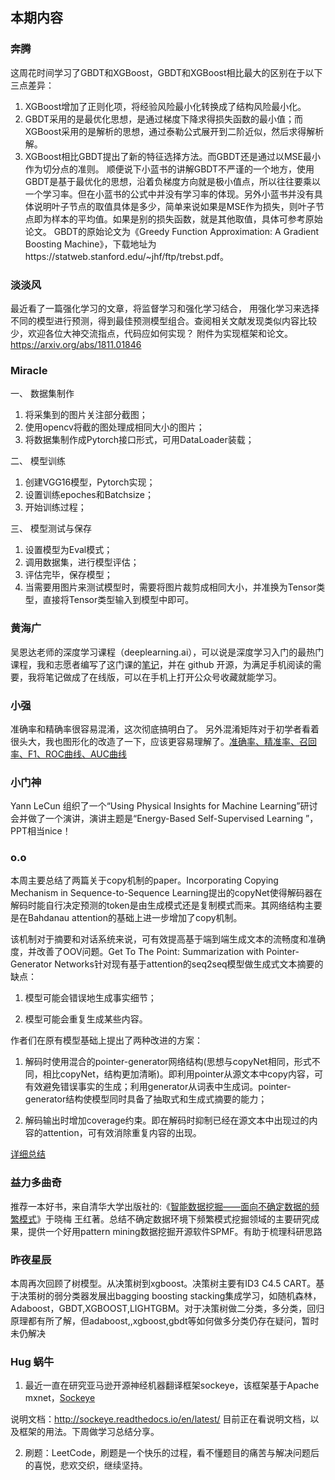 ## 本期内容

### 奔腾

这周花时间学习了GBDT和XGBoost，GBDT和XGBoost相比最大的区别在于以下三点差异：
1. XGBoost增加了正则化项，将经验风险最小化转换成了结构风险最小化。
2. GBDT采用的是最优化思想，是通过梯度下降求得损失函数的最小值；而XGBoost采用的是解析的思想，通过泰勒公式展开到二阶近似，然后求得解析解。
3. XGBoost相比GBDT提出了新的特征选择方法。而GBDT还是通过以MSE最小作为切分点的准则。
顺便说下小蓝书的讲解GBDT不严谨的一个地方，使用GBDT是基于最优化的思想，沿着负梯度方向就是极小值点，所以往往要乘以一个学习率。但在小蓝书的公式中并没有学习率的体现。另外小蓝书并没有具体说明叶子节点的取值具体是多少，简单来说如果是MSE作为损失，则叶子节点即为样本的平均值。如果是别的损失函数，就是其他取值，具体可参考原始论文。
GBDT的原始论文为《Greedy Function Approximation: A Gradient Boosting Machine》，下载地址为https://statweb.stanford.edu/~jhf/ftp/trebst.pdf。

### 淡淡风

最近看了一篇强化学习的文章，将监督学习和强化学习结合， 用强化学习来选择不同的模型进行预测，得到最佳预测模型组合。查阅相关文献发现类似内容比较少，欢迎各位大神交流指点，代码应如何实现？
附件为实现框架和论文。https://arxiv.org/abs/1811.01846

### Miracle

一、	数据集制作
1. 将采集到的图片关注部分截图；
2. 使用opencv将截的图处理成相同大小的图片；
3. 将数据集制作成Pytorch接口形式，可用DataLoader装载；

二、	模型训练
1. 创建VGG16模型，Pytorch实现；
2. 设置训练epoches和Batchsize；
3. 开始训练过程；

三、	模型测试与保存
1. 设置模型为Eval模式；
2. 调用数据集，进行模型评估；
3. 评估完毕，保存模型；
4. 当需要用图片来测试模型时，需要将图片裁剪成相同大小，并准换为Tensor类型，直接将Tensor类型输入到模型中即可。

### 黄海广

吴恩达老师的深度学习课程（deeplearning.ai），可以说是深度学习入门的最热门课程，我和志愿者编写了这门课的[笔记](https://mp.weixin.qq.com/s/hxHqHnGykjbyZk25GxZ8cA)，并在 github 开源，为满足手机阅读的需要，我将笔记做成了在线版，可以在手机上打开公众号收藏就能学习。

### 小强

准确率和精确率很容易混淆，这次彻底搞明白了。
另外混淆矩阵对于初学者看着很头大，我也图形化的改造了一下，应该更容易理解了。[准确率、精准率、召回率、F1、ROC曲线、AUC曲线](https://mp.weixin.qq.com/s/YQcGfchQ2dZkMSyxBFMDlg)

### 小门神

Yann LeCun 组织了一个“Using Physical Insights for Machine Learning”研讨会并做了一个演讲，演讲主题是“Energy-Based Self-Supervised Learning ”，PPT相当nice！

### o.o

本周主要总结了两篇关于copy机制的paper。Incorporating Copying Mechanism in Sequence-to-Sequence Learning提出的copyNet使得解码器在解码时能自行决定预测的token是由生成模式还是复制模式而来。其网络结构主要是在Bahdanau attention的基础上进一步增加了copy机制。

该机制对于摘要和对话系统来说，可有效提高基于端到端生成文本的流畅度和准确度，并改善了OOV问题。Get To The Point: Summarization with Pointer-Generator Networks针对现有基于attention的seq2seq模型做生成式文本摘要的缺点：

1. 模型可能会错误地生成事实细节；

2. 模型可能会重复生成某些内容。

作者们在原有模型基础上提出了两种改进的方案：

1. 解码时使用混合的pointer-generator网络结构(思想与copyNet相同，形式不同，相比copyNet，结构更加清晰)。即利用pointer从源文本中copy内容，可有效避免错误事实的生成；利用generator从词表中生成词。pointer-generator结构使模型同时具备了抽取式和生成式摘要的能力；

2. 解码输出时增加coverage约束。即在解码时抑制已经在源文本中出现过的内容的attention，可有效消除重复内容的出现。

[详细总结](https://carlos9310.github.io/2019/11/19/add-copy-to-seq2seq-with-attention/)


### 益力多曲奇

推荐一本好书，来自清华大学出版社的:《[智能数据挖掘——面向不确定数据的频繁模式](https://blog.csdn.net/beautiful_well/article/details/103113535)》于晓梅 王红著。总结不确定数据环境下频繁模式挖掘领域的主要研究成果，提供一个好用pattern mining数据挖掘开源软件SPMF。有助于梳理科研思路 

### 昨夜星辰

本周再次回顾了树模型。从决策树到xgboost。决策树主要有ID3 C4.5 CART。基于决策树的弱分类器发展出bagging boosting stacking集成学习，如随机森林，Adaboost，GBDT,XGBOOST,LIGHTGBM。对于决策树做二分类，多分类，回归原理都有所了解，但adaboost,,xgboost,gbdt等如何做多分类仍存在疑问，暂时未仍解决

### Hug 蜗牛

1. 最近一直在研究亚马逊开源神经机器翻译框架sockeye，该框架基于Apache 
 mxnet，[Sockeye](https://github.com/awslabs/sockeye)
 
 说明文档：http://sockeye.readthedocs.io/en/latest/ 目前正在看说明文档，以及框架的用法。下周做学习总结分享。
 
2. 刷题：LeetCode，刷题是一个快乐的过程，看不懂题目的痛苦与解决问题后的喜悦，悲欢交织，继续坚持。



